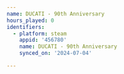 ```yaml
---
name: DUCATI - 90th Anniversary
hours_played: 0
identifiers:
  - platform: steam
    appid: '456780'
    name: DUCATI - 90th Anniversary
    synced_on: '2024-07-04'

---
```

